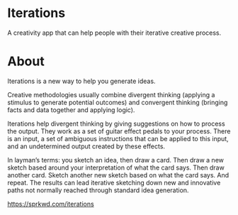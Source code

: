 Iterations
==========

A creativity app that can help people with their iterative creative process.

About
=====

Iterations is a new way to help you generate ideas.

Creative methodologies usually combine divergent thinking (applying a stimulus to generate potential outcomes) and convergent thinking (bringing facts and data together and applying logic).

Iterations help divergent thinking by giving suggestions on how to process the output. They work as a set of guitar effect pedals to your process. There is an input, a set of ambiguous instructions that can be applied to this input, and an undetermined output created by these effects.

In layman’s terms: you sketch an idea, then draw a card. Then draw a new sketch based around your interpretation of what the card says. Then draw another card. Sketch another new sketch based on what the card says. And repeat. The results can lead iterative sketching down new and innovative paths not normally reached through standard idea generation.

https://sprkwd.com/iterations

